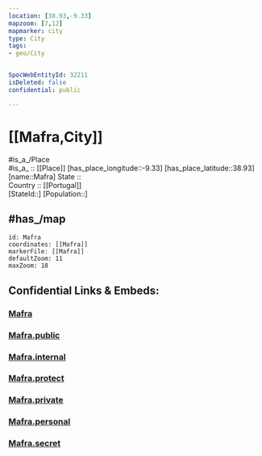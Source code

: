 ```yaml
---
location: [38.93,-9.33] 
mapzoom: [7,12] 
mapmarker: city 
type: City
tags:
- geo/City


SpocWebEntityId: 32211
isDeleted: false
confidential: public

---
```


# [[Mafra,City]]

#is_a_/Place  
#is_a_ :: [[Place]] 
[has_place_longitude::-9.33] 
[has_place_latitude::38.93] 
[name::Mafra] 
State ::  
Country :: [[Portugal]]  
[StateId::] 
[Population::] 


## #has_/map 

```leaflet
id: Mafra
coordinates: [[Mafra]] 
markerFile: [[Mafra]] 
defaultZoom: 11 
maxZoom: 18
```


## Confidential Links & Embeds: 

### [Mafra](/_Standards/Earth/Continent/Europe/Europe~South/Portugal/Districts~Portugal/Lisboa/City/Mafra.md) 

### [Mafra.public](/_public/Earth/Continent/Europe/Europe~South/Portugal/Districts~Portugal/Lisboa/City/Mafra.public.md) 

### [Mafra.internal](/_internal/Earth/Continent/Europe/Europe~South/Portugal/Districts~Portugal/Lisboa/City/Mafra.internal.md) 

### [Mafra.protect](/_protect/Earth/Continent/Europe/Europe~South/Portugal/Districts~Portugal/Lisboa/City/Mafra.protect.md) 

### [Mafra.private](/_private/Earth/Continent/Europe/Europe~South/Portugal/Districts~Portugal/Lisboa/City/Mafra.private.md) 

### [Mafra.personal](/_personal/Earth/Continent/Europe/Europe~South/Portugal/Districts~Portugal/Lisboa/City/Mafra.personal.md) 

### [Mafra.secret](/_secret/Earth/Continent/Europe/Europe~South/Portugal/Districts~Portugal/Lisboa/City/Mafra.secret.md)

